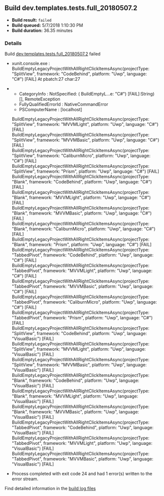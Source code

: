 ## Build dev.templates.tests.full_20180507.2
- **Build result:** `failed`
- **Build queued:** 5/7/2018 1:10:30 PM
- **Build duration:** 36.35 minutes
### Details
Build [dev.templates.tests.full_20180507.2](https://winappstudio.visualstudio.com/web/build.aspx?pcguid=a4ef43be-68ce-4195-a619-079b4d9834c2&builduri=vstfs%3a%2f%2f%2fBuild%2fBuild%2f25642) failed

+ xunit.console.exe :     BuildEmptyLegacyProjectWithAllRightClickItemsAsync(projectType: "SplitView", framework: 
"CodeBehind", platform: "Uwp", language: "C#") [FAIL]
At pbatch:27 char:27
+ 
    + CategoryInfo          : NotSpecified: (    BuildEmptyL...e: "C#") [FAIL]:String) [], RemoteException
    + FullyQualifiedErrorId : NativeCommandError
    + PSComputerName        : [localhost]
 
    BuildEmptyLegacyProjectWithAllRightClickItemsAsync(projectType: "SplitView", framework: "MVVMLight", platform: 
"Uwp", language: "C#") [FAIL]
    BuildEmptyLegacyProjectWithAllRightClickItemsAsync(projectType: "SplitView", framework: "MVVMBasic", platform: 
"Uwp", language: "C#") [FAIL]
    BuildEmptyLegacyProjectWithAllRightClickItemsAsync(projectType: "SplitView", framework: "CaliburnMicro", platform: 
"Uwp", language: "C#") [FAIL]
    BuildEmptyLegacyProjectWithAllRightClickItemsAsync(projectType: "SplitView", framework: "Prism", platform: "Uwp", 
language: "C#") [FAIL]
    BuildEmptyLegacyProjectWithAllRightClickItemsAsync(projectType: "Blank", framework: "CodeBehind", platform: "Uwp", 
language: "C#") [FAIL]
    BuildEmptyLegacyProjectWithAllRightClickItemsAsync(projectType: "Blank", framework: "MVVMLight", platform: "Uwp", 
language: "C#") [FAIL]
    BuildEmptyLegacyProjectWithAllRightClickItemsAsync(projectType: "Blank", framework: "MVVMBasic", platform: "Uwp", 
language: "C#") [FAIL]
    BuildEmptyLegacyProjectWithAllRightClickItemsAsync(projectType: "Blank", framework: "CaliburnMicro", platform: 
"Uwp", language: "C#") [FAIL]
    BuildEmptyLegacyProjectWithAllRightClickItemsAsync(projectType: "Blank", framework: "Prism", platform: "Uwp", 
language: "C#") [FAIL]
    BuildEmptyLegacyProjectWithAllRightClickItemsAsync(projectType: "TabbedPivot", framework: "CodeBehind", platform: 
"Uwp", language: "C#") [FAIL]
    BuildEmptyLegacyProjectWithAllRightClickItemsAsync(projectType: "TabbedPivot", framework: "MVVMLight", platform: 
"Uwp", language: "C#") [FAIL]
    BuildEmptyLegacyProjectWithAllRightClickItemsAsync(projectType: "TabbedPivot", framework: "MVVMBasic", platform: 
"Uwp", language: "C#") [FAIL]
    BuildEmptyLegacyProjectWithAllRightClickItemsAsync(projectType: "TabbedPivot", framework: "CaliburnMicro", 
platform: "Uwp", language: "C#") [FAIL]
    BuildEmptyLegacyProjectWithAllRightClickItemsAsync(projectType: "TabbedPivot", framework: "Prism", platform: 
"Uwp", language: "C#") [FAIL]
    BuildEmptyLegacyProjectWithAllRightClickItemsAsync(projectType: "SplitView", framework: "CodeBehind", platform: 
"Uwp", language: "VisualBasic") [FAIL]
    BuildEmptyLegacyProjectWithAllRightClickItemsAsync(projectType: "SplitView", framework: "MVVMLight", platform: 
"Uwp", language: "VisualBasic") [FAIL]
    BuildEmptyLegacyProjectWithAllRightClickItemsAsync(projectType: "SplitView", framework: "MVVMBasic", platform: 
"Uwp", language: "VisualBasic") [FAIL]
    BuildEmptyLegacyProjectWithAllRightClickItemsAsync(projectType: "Blank", framework: "CodeBehind", platform: "Uwp", 
language: "VisualBasic") [FAIL]
    BuildEmptyLegacyProjectWithAllRightClickItemsAsync(projectType: "Blank", framework: "MVVMLight", platform: "Uwp", 
language: "VisualBasic") [FAIL]
    BuildEmptyLegacyProjectWithAllRightClickItemsAsync(projectType: "Blank", framework: "MVVMBasic", platform: "Uwp", 
language: "VisualBasic") [FAIL]
    BuildEmptyLegacyProjectWithAllRightClickItemsAsync(projectType: "TabbedPivot", framework: "CodeBehind", platform: 
"Uwp", language: "VisualBasic") [FAIL]
    BuildEmptyLegacyProjectWithAllRightClickItemsAsync(projectType: "TabbedPivot", framework: "MVVMLight", platform: 
"Uwp", language: "VisualBasic") [FAIL]
    BuildEmptyLegacyProjectWithAllRightClickItemsAsync(projectType: "TabbedPivot", framework: "MVVMBasic", platform: 
"Uwp", language: "VisualBasic") [FAIL]

+ Process completed with exit code 24 and had 1 error(s) written to the error stream.

Find detailed information in the [build log files](https://uwpctdiags.blob.core.windows.net/buildlogs/dev.templates.tests.full_20180507.2_logs.zip)
